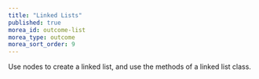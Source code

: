 ```yaml
---
title: "Linked Lists"
published: true
morea_id: outcome-list 
morea_type: outcome
morea_sort_order: 9
---
```


Use nodes to create a linked list, and use the methods of a linked list class.